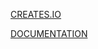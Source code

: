 [CREATES.IO](https://crates.io/crates/tnt-config)



[DOCUMENTATION](https://docs.rs/tnt-config/latest/tnt_config/)
